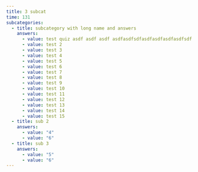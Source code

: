 ```yaml
---
title: 3 subcat
time: 131
subcategories:
  - title: subcategory with long name and answers
    answers:
      - value: test quiz asdf asdf asdf asdfasdfsdfasdfasdfasdfasdfsdf sadf
      - value: test 2
      - value: test 3
      - value: test 4
      - value: test 5
      - value: test 6
      - value: test 7
      - value: test 8
      - value: test 9
      - value: test 10
      - value: test 11
      - value: test 12
      - value: test 13
      - value: test 14
      - value: test 15
  - title: sub 2
    answers:
      - value: "4"
      - value: "6"
  - title: sub 3
    answers:
      - value: "5"
      - value: "6"
---
```

